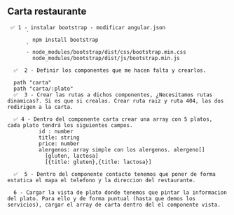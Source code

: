 ## Carta restaurante

     ✅ 1 - instalar bootstrap - modificar angular.json 
          `
            npm install bootstrap
          `
          - node_modules/bootstrap/dist/css/bootstrap.min.css
            node_modules/bootstrap/dist/js/bootstrap.min.js

      ✅  2 - Definir los componentes que me hacen falta y crearlos.
      
      path "carta"
      path "carta/:plato"
      ✅  3 - Crear las rutas a dichos componentes, ¿Necesitamos rutas dinamicas?. Si es que si crealas. Crear ruta raiz y ruta 404, las dos redirigen a la carta.

      ✅ 4 - Dentro del componente carta crear una array con 5 platos, cada plato tendrá los siguientes campos. 
              id : number
              title: string
              price: number
              alergenos: array simple con los alergenos. alergeno[]
                [gluten, lactosa]
                [{title: gluten},{title: lactosa}]

      ✅  5 - Dentro del componente contacto tenemos que poner de forma estatica el mapa el telefono y la direccion del restaurante.

      6 - Cargar la vista de plato donde tenemos que pintar la informacion del plato. Para ello y de forma puntual (hasta que demos los servicios), cargar el array de carta dentro del el componente vista.

